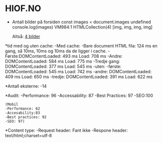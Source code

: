 # HIOF.NO
* Antall bilder på forsiden
    const images = document.images
    undefined
    console.log(images)
    VM984:1 HTMLCollection(4) [img, img, img, img]

     Altså: <ins>4 bilder </ins>

*tid med og uten cache:
    -Med cache: 
        -Bare document HTML fila: 124 ms en gang, så 10ms, 10ms og 10ms da de ligger i cache.
        -Første:DOMContentLoaded: 493 ms Load: 708 ms
        -Andre: DOMContentLoaded: 584 ms Load: 775 ms
        -Tredje gang:   DOMContentLoaded: 377 ms Load: 545 ms
    -uten: 
        -første: DOMContentLoaded: 545 ms Load: 742 ms
        -andre: DOMContentLoaded: 409 ms Load: 650 ms
        -tredje: DOMContentLoaded: 391 ms Load: 622 ms

*Antall eksterne: 
    -14

*Audit:
    -Performance: 96
    -Accessability: 87
    -Best Practices: 97
    -SEO:100


    (Mobil
    -Performance: 62
    -Accesability:83
    -Best practices: 92
    -SEO: 97)

*Content type:
    -Request header: Fant ikke
    -Respone header: text/html;charset=utf-8
    

